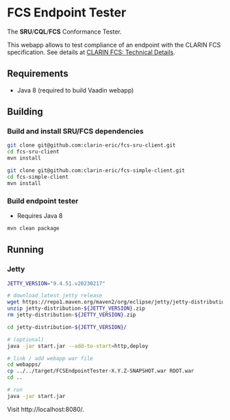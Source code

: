 # FCS Endpoint Tester

The **SRU**/**CQL**/**FCS** Conformance Tester.

This webapp allows to test compliance of an endpoint with the CLARIN FCS specification. See details at [CLARIN FCS: Technical Details](https://www.clarin.eu/content/federated-content-search-clarin-fcs-technical-details).

## Requirements

- Java 8 (required to build Vaadin webapp)

## Building

### Build and install SRU/FCS dependencies

```bash
git clone git@github.com:clarin-eric/fcs-sru-client.git
cd fcs-sru-client
mvn install
```
```bash
git clone git@github.com:clarin-eric/fcs-simple-client.git
cd fcs-simple-client
mvn install
```

### Build endpoint tester

* Requires Java 8

```bash
mvn clean package
```

## Running

### Jetty

```bash
JETTY_VERSION="9.4.51.v20230217"

# download latest jetty release
wget https://repo1.maven.org/maven2/org/eclipse/jetty/jetty-distribution/${JETTY_VERSION}/jetty-distribution-${JETTY_VERSION}.zip
unzip jetty-distribution-${JETTY_VERSION}.zip
rm jetty-distribution-${JETTY_VERSION}.zip

cd jetty-distribution-${JETTY_VERSION}/

# (optional)
java -jar start.jar --add-to-start=http,deploy

# link / add webapp war file
cd webapps/
cp ../../target/FCSEndpointTester-X.Y.Z-SNAPSHOT.war ROOT.war
cd ..

# run
java -jar start.jar
```

Visit http://localhost:8080/.
